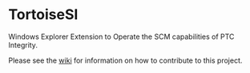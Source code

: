 # TortoiseSI
Windows Explorer Extension to Operate the SCM capabilities of PTC Integrity.

Please see the [wiki](http://github.com/PTC-ALM/TortoiseSI/wiki) for information on how to contribute to this project. 
